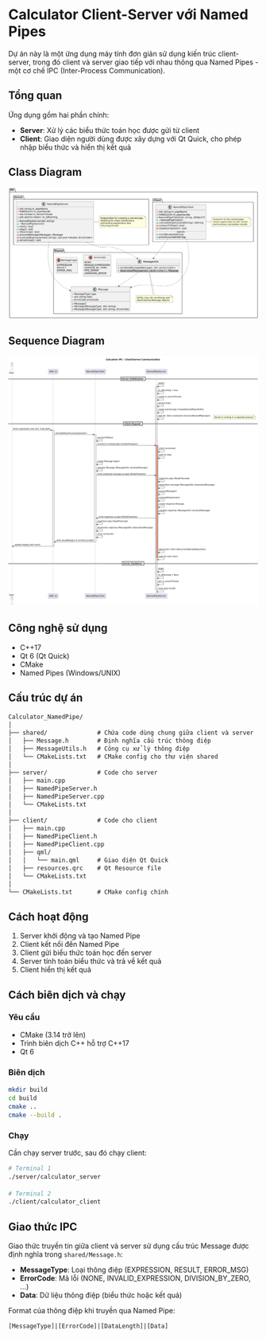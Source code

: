 # Calculator Client-Server với Named Pipes

Dự án này là một ứng dụng máy tính đơn giản sử dụng kiến trúc client-server, trong đó client và server giao tiếp với nhau thông qua Named Pipes - một cơ chế IPC (Inter-Process Communication).

## Tổng quan

Ứng dụng gồm hai phần chính:
- **Server**: Xử lý các biểu thức toán học được gửi từ client
- **Client**: Giao diện người dùng được xây dựng với Qt Quick, cho phép nhập biểu thức và hiển thị kết quả

## Class Diagram

![Class Diagram](./diagram/classDiagram.png)

## Sequence Diagram

![Sequence Diagram](./diagram/sequenceDiagram.png)

## Công nghệ sử dụng

- C++17
- Qt 6 (Qt Quick)
- CMake
- Named Pipes (Windows/UNIX)

## Cấu trúc dự án

```
Calculator_NamedPipe/
│
├── shared/              # Chứa code dùng chung giữa client và server
│   ├── Message.h        # Định nghĩa cấu trúc thông điệp
│   ├── MessageUtils.h   # Công cụ xử lý thông điệp
│   └── CMakeLists.txt   # CMake config cho thư viện shared
│
├── server/              # Code cho server
│   ├── main.cpp
│   ├── NamedPipeServer.h
│   ├── NamedPipeServer.cpp
│   └── CMakeLists.txt
│
├── client/              # Code cho client
│   ├── main.cpp
│   ├── NamedPipeClient.h
│   ├── NamedPipeClient.cpp
│   ├── qml/
│   │   └── main.qml     # Giao diện Qt Quick
│   ├── resources.qrc    # Qt Resource file
│   └── CMakeLists.txt
│
└── CMakeLists.txt       # CMake config chính
```

## Cách hoạt động

1. Server khởi động và tạo Named Pipe
2. Client kết nối đến Named Pipe
3. Client gửi biểu thức toán học đến server
4. Server tính toán biểu thức và trả về kết quả
5. Client hiển thị kết quả

## Cách biên dịch và chạy

### Yêu cầu
- CMake (3.14 trở lên)
- Trình biên dịch C++ hỗ trợ C++17
- Qt 6

### Biên dịch

```bash
mkdir build
cd build
cmake ..
cmake --build .
```

### Chạy

Cần chạy server trước, sau đó chạy client:

```bash
# Terminal 1
./server/calculator_server

# Terminal 2
./client/calculator_client
```

## Giao thức IPC

Giao thức truyền tin giữa client và server sử dụng cấu trúc Message được định nghĩa trong `shared/Message.h`:

- **MessageType**: Loại thông điệp (EXPRESSION, RESULT, ERROR_MSG)
- **ErrorCode**: Mã lỗi (NONE, INVALID_EXPRESSION, DIVISION_BY_ZERO, ...)
- **Data**: Dữ liệu thông điệp (biểu thức hoặc kết quả)

Format của thông điệp khi truyền qua Named Pipe:
```
[MessageType]|[ErrorCode]|[DataLength]|[Data]
```

